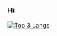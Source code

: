 ### Hi

[![Top 3 Langs](https://github-readme-stats.vercel.app/api/top-langs/?username=babeuh&langs_count=3&theme=transparent&count_private=true)](https://github.com/babeuh)

